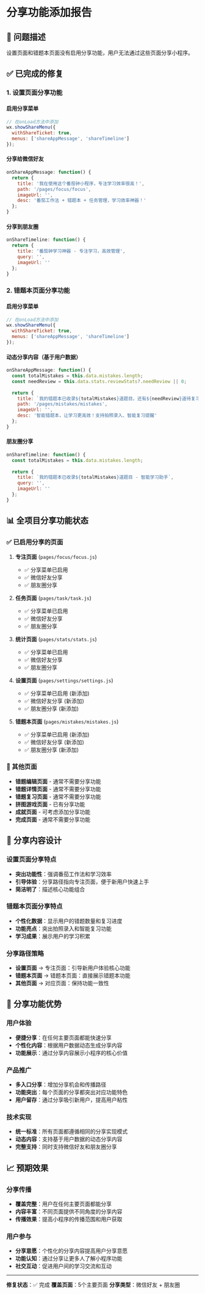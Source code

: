 # 分享功能添加报告

## 🎯 问题描述
设置页面和错题本页面没有启用分享功能，用户无法通过这些页面分享小程序。

## ✅ 已完成的修复

### 1. 设置页面分享功能
#### 启用分享菜单
```javascript
// 在onLoad方法中添加
wx.showShareMenu({
  withShareTicket: true,
  menus: ['shareAppMessage', 'shareTimeline']
});
```

#### 分享给微信好友
```javascript
onShareAppMessage: function() {
  return {
    title: '我在使用这个番茄钟小程序，专注学习效率很高！',
    path: '/pages/focus/focus',
    imageUrl: '',
    desc: '番茄工作法 + 错题本 + 任务管理，学习效率神器！'
  };
}
```

#### 分享到朋友圈
```javascript
onShareTimeline: function() {
  return {
    title: '番茄钟学习神器 - 专注学习，高效管理',
    query: '',
    imageUrl: ''
  };
}
```

### 2. 错题本页面分享功能
#### 启用分享菜单
```javascript
// 在onLoad方法中添加
wx.showShareMenu({
  withShareTicket: true,
  menus: ['shareAppMessage', 'shareTimeline']
});
```

#### 动态分享内容（基于用户数据）
```javascript
onShareAppMessage: function() {
  const totalMistakes = this.data.mistakes.length;
  const needReview = this.data.stats.reviewStats?.needReview || 0;
  
  return {
    title: `我的错题本已收录${totalMistakes}道题目，还有${needReview}道待复习`,
    path: '/pages/mistakes/mistakes',
    imageUrl: '',
    desc: '智能错题本，让学习更高效！支持拍照录入、智能复习提醒'
  };
}
```

#### 朋友圈分享
```javascript
onShareTimeline: function() {
  const totalMistakes = this.data.mistakes.length;
  
  return {
    title: `我的错题本已收录${totalMistakes}道题目 - 智能学习助手`,
    query: '',
    imageUrl: ''
  };
}
```

## 📊 全项目分享功能状态

### ✅ 已启用分享的页面
1. **专注页面** (`pages/focus/focus.js`)
   - ✅ 分享菜单已启用
   - ✅ 微信好友分享
   - ✅ 朋友圈分享

2. **任务页面** (`pages/task/task.js`)
   - ✅ 分享菜单已启用
   - ✅ 微信好友分享
   - ✅ 朋友圈分享

3. **统计页面** (`pages/stats/stats.js`)
   - ✅ 分享菜单已启用
   - ✅ 微信好友分享
   - ✅ 朋友圈分享

4. **设置页面** (`pages/settings/settings.js`)
   - ✅ 分享菜单已启用 (新添加)
   - ✅ 微信好友分享 (新添加)
   - ✅ 朋友圈分享 (新添加)

5. **错题本页面** (`pages/mistakes/mistakes.js`)
   - ✅ 分享菜单已启用 (新添加)
   - ✅ 微信好友分享 (新添加)
   - ✅ 朋友圈分享 (新添加)

### 📱 其他页面
- **错题编辑页面** - 通常不需要分享功能
- **错题详情页面** - 通常不需要分享功能
- **错题复习页面** - 通常不需要分享功能
- **拼图游戏页面** - 已有分享功能
- **成就页面** - 可考虑添加分享功能
- **完成页面** - 通常不需要分享功能

## 🎨 分享内容设计

### 设置页面分享特点
- **突出功能性**：强调番茄工作法和学习效率
- **引导体验**：分享路径指向专注页面，便于新用户快速上手
- **简洁明了**：描述核心功能组合

### 错题本页面分享特点
- **个性化数据**：显示用户的错题数量和复习进度
- **功能亮点**：突出拍照录入和智能复习功能
- **学习成果**：展示用户的学习积累

### 分享路径策略
- **设置页面** → 专注页面：引导新用户体验核心功能
- **错题本页面** → 错题本页面：直接展示错题本功能
- **其他页面** → 对应页面：保持功能一致性

## 🚀 分享功能优势

### 用户体验
- **便捷分享**：在任何主要页面都能快速分享
- **个性化内容**：根据用户数据动态生成分享内容
- **功能展示**：通过分享内容展示小程序的核心价值

### 产品推广
- **多入口分享**：增加分享机会和传播路径
- **功能突出**：每个页面的分享都突出对应功能特色
- **用户留存**：通过分享吸引新用户，提高用户粘性

### 技术实现
- **统一标准**：所有页面都遵循相同的分享实现模式
- **动态内容**：支持基于用户数据的动态分享内容
- **完整支持**：同时支持微信好友和朋友圈分享

## 📈 预期效果

### 分享传播
- **覆盖完整**：用户在任何主要页面都能分享
- **内容丰富**：不同页面提供不同角度的分享内容
- **传播效果**：提高小程序的传播范围和用户获取

### 用户参与
- **分享意愿**：个性化的分享内容提高用户分享意愿
- **功能认知**：通过分享让更多人了解小程序功能
- **社交互动**：促进用户间的学习交流和互动

---

**修复状态**：✅ 完成
**覆盖页面**：5个主要页面
**分享类型**：微信好友 + 朋友圈
